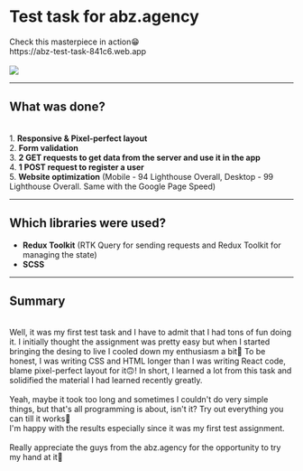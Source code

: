 <h1>Test task for abz.agency</h1>
Check this masterpiece in action😁 <br>
https://abz-test-task-841c6.web.app <br>
<br>
<img src="https://user-images.githubusercontent.com/96980453/175826319-9edfa918-7829-4108-8243-41cfc1396e8d.png">
<hr>
<h2>What was done?</h2>
<br>
1. <strong>Responsive & Pixel-perfect layout</strong> <br>
2. <strong>Form validation</strong> <br>
3. <strong>2 GET requests to get data from the server and use it in the app</strong> <br>
4. <strong>1 POST request to register a user</strong> <br>
5. <strong>Website optimization</strong> (Mobile - 94 Lighthouse Overall, Desktop - 99 Lighthouse Overall. Same with the Google Page Speed) <br>
<hr>
<h2>Which libraries were used?</h2>
<ul>
<li><strong>Redux Toolkit</strong> (RTK Query for sending requests and Redux Toolkit for managing the state)</li>
<li><strong>SCSS</strong></li>
</ul>
<hr>
<h2>Summary</h2>
<br>
Well, it was my first test task and I have to admit that I had tons of fun doing it. I initially thought the assignment was pretty easy but when I started bringing the desing to live I cooled down my enthusiasm a bit🙂 To be honest, I was writing CSS and HTML longer than I was writing React code, blame pixel-perfect layout for it🙃! In short, I learned a lot from this task and solidified the material I had learned recently greatly. <br><br>Yeah, maybe it took too long and sometimes I couldn't do very simple things, but that's all programming is about, isn't it? Try out everything you can till it works🙂 <br> I'm happy with the results especially since it was my first test assignment. <br><br> Really appreciate the guys from the abz.agency for the opportunity to try my hand at it🙏 
